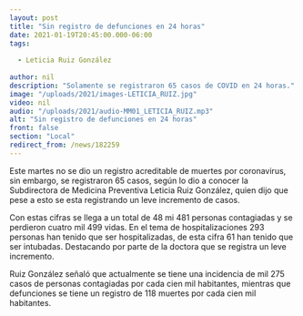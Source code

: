 ```yaml
---
layout: post
title: "Sin registro de defunciones en 24 horas"
date: 2021-01-19T20:45:00.000-06:00
tags:
  
  - Leticia Ruiz González
  
author: nil
description: "Solamente se registraron 65 casos de COVID en 24 horas."
image: "/uploads/2021/images-LETICIA_RUIZ.jpg"
video: nil
audio: "/uploads/2021/audio-MM01_LETICIA_RUIZ.mp3"
alt: "Sin registro de defunciones en 24 horas"
front: false
section: "Local"
redirect_from: /news/182259
---
```


Este martes no se dio un registro acreditable de muertes por coronavirus, sin embargo, se registraron 65 casos, según lo dio a  conocer la Subdirectora de Medicina Preventiva Leticia Ruiz González, quien dijo que pese a esto se esta registrando un leve incremento de casos.

Con estas cifras se llega a un total de 48 mi 481 personas contagiadas y se perdieron cuatro mil 499 vidas. En el tema de hospitalizaciones 293 personas han tenido que ser hospitalizadas, de esta cifra 61 han tenido que ser intubadas. Destacando por parte de la doctora que se registra un leve incremento.

Ruiz González señaló que actualmente se tiene una incidencia de mil 275 casos de personas contagiadas por cada cien mil habitantes, mientras que defunciones se tiene un registro de 118 muertes por cada cien mil habitantes. 